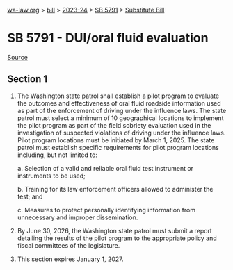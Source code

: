 [wa-law.org](/) > [bill](/bill/) > [2023-24](/bill/2023-24/) > [SB 5791](/bill/2023-24/sb/5791/) > [Substitute Bill](/bill/2023-24/sb/5791/S/)

# SB 5791 - DUI/oral fluid evaluation

[Source](http://lawfilesext.leg.wa.gov/biennium/2023-24/Pdf/Bills/Senate%20Bills/5791-S.pdf)

## Section 1
1. The Washington state patrol shall establish a pilot program to evaluate the outcomes and effectiveness of oral fluid roadside information used as part of the enforcement of driving under the influence laws. The state patrol must select a minimum of 10 geographical locations to implement the pilot program as part of the field sobriety evaluation used in the investigation of suspected violations of driving under the influence laws. Pilot program locations must be initiated by March 1, 2025. The state patrol must establish specific requirements for pilot program locations including, but not limited to:

    a. Selection of a valid and reliable oral fluid test instrument or instruments to be used;

    b. Training for its law enforcement officers allowed to administer the test; and

    c. Measures to protect personally identifying information from unnecessary and improper dissemination.

2. By June 30, 2026, the Washington state patrol must submit a report detailing the results of the pilot program to the appropriate policy and fiscal committees of the legislature.

3. This section expires January 1, 2027.
